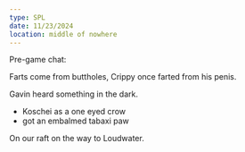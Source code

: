 ```yaml
---
type: SPL
date: 11/23/2024 
location: middle of nowhere
---
```


Pre-game chat:

Farts come from buttholes, Crippy once farted from his penis.

Gavin heard something in the dark. 
- Koschei as a one eyed crow
- got an embalmed tabaxi paw


On our raft on the way to Loudwater.


